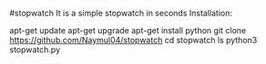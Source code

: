 #stopwatch
It is a simple stopwatch in seconds
Installation:

apt-get update
apt-get upgrade
apt-get install python
git clone https://github.com/Naymul04/stopwatch
cd stopwatch
ls
python3 stopwatch.py 
